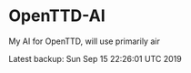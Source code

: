 # OpenTTD-AI
My AI for OpenTTD, will use primarily air

Latest backup: Sun Sep 15 22:26:01 UTC 2019
